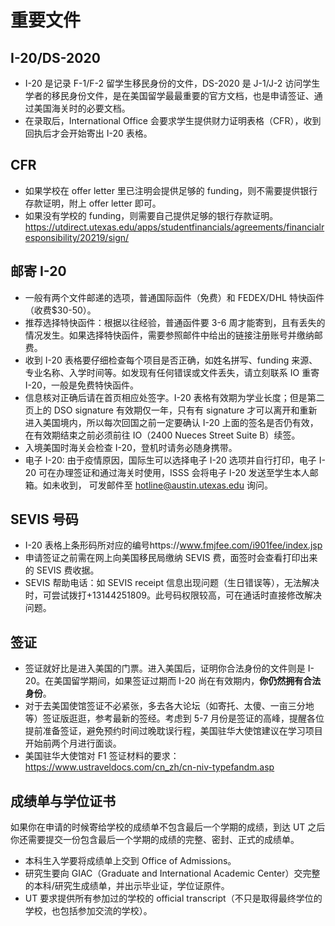 # 重要文件

## I-20/DS-2020

- I-20 是记录 F-1/F-2 留学生移民身份的文件，DS-2020 是 J-1/J-2 访问学生学者的移民身份文件，是在美国留学最最重要的官方文档，也是申请签证、通过美国海关时的必要文档。
- 在录取后，International Office 会要求学生提供财力证明表格（CFR），收到回执后才会开始寄出 I-20 表格。

## CFR

- 如果学校在 offer letter 里已注明会提供足够的 funding，则不需要提供银行存款证明，附上 offer letter 即可。
- 如果没有学校的 funding，则需要自己提供足够的银行存款证明。https://utdirect.utexas.edu/apps/studentfinancials/agreements/financialresponsibility/20219/sign/

## 邮寄 I-20

- 一般有两个文件邮递的选项，普通国际函件（免费）和 FEDEX/DHL 特快函件（收费$30-50）。
- 推荐选择特快函件：根据以往经验，普通函件要 3-6 周才能寄到，且有丢失的情况发生。如果选择特快函件，需要参照邮件中给出的链接注册账号并缴纳邮费。
- 收到 I-20 表格要仔细检查每个项目是否正确，如姓名拼写、funding 来源、专业名称、入学时间等。如发现有任何错误或文件丢失，请立刻联系 IO 重寄 I-20，一般是免费特快函件。
- 信息核对正确后请在首页相应处签字。I-20 表格有效期为学业长度；但是第二页上的 DSO signature 有效期仅一年，只有有 signature 才可以离开和重新进入美国境内，所以每次回国之前一定要确认 I-20 上面的签名是否仍有效，在有效期结束之前必须前往 IO（2400 Nueces Street Suite B）续签。
- 入境美国时海关会检查 I-20，登机时请务必随身携带。
- 电子 I-20: 由于疫情原因，国际生可以选择电子 I-20 选项并自行打印，电子 I-20 可在办理签证和通过海关时使用，ISSS 会将电子 I-20 发送至学生本人邮箱。如未收到， 可发邮件至 hotline@austin.utexas.edu 询问。

## SEVIS 号码

- I-20 表格上条形码所对应的编号https://www.fmjfee.com/i901fee/index.jsp
- 申请签证之前需在网上向美国移民局缴纳 SEVIS 费，面签时会查看打印出来的 SEVIS 费收据。
- SEVIS 帮助电话：如 SEVIS receipt 信息出现问题（生日错误等），无法解决时，可尝试拨打+13144251809。此号码权限较高，可在通话时直接修改解决问题。

## 签证

- 签证就好比是进入美国的门票。进入美国后，证明你合法身份的文件则是 I-20。在美国留学期间，如果签证过期而 I-20 尚在有效期内，**你仍然拥有合法身份**。
- 对于去美国使馆签证不必紧张，多去各大论坛（如寄托、太傻、一亩三分地等）签证版逛逛，参考最新的签经。考虑到 5-7 月份是签证的高峰，提醒各位提前准备签证，避免预约时间过晚耽误行程，美国驻华大使馆建议在学习项目开始前两个月进行面谈。
- 美国驻华大使馆对 F1 签证材料的要求：https://www.ustraveldocs.com/cn_zh/cn-niv-typefandm.asp

## 成绩单与学位证书

如果你在申请的时候寄给学校的成绩单不包含最后一个学期的成绩，到达 UT 之后你还需要提交一份包含最后一个学期的成绩的完整、密封、正式的成绩单。

- 本科生入学要将成绩单上交到 Office of Admissions。
- 研究生要向 GIAC（Graduate and International Academic Center）交完整的本科/研究生成绩单，并出示毕业证，学位证原件。
- UT 要求提供所有参加过的学校的 official transcript（不只是取得最终学位的学校，也包括参加交流的学校）。
